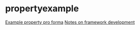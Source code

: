 # propertyexample


[Example property pro forma](/ExamplePropertyProForma.ipynb)
[Notes on framework development](/FrameworkDevelopment.ipynb)
